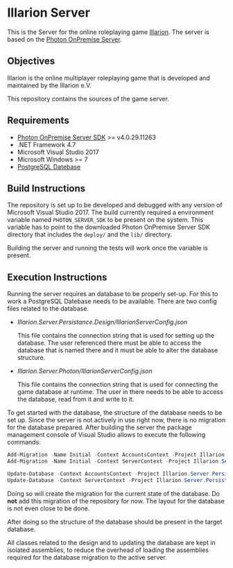# Illarion Server

This is the Server for the online roleplaying game [Illarion](http://illarion.org). The server is based on the
[Photon OnPremise Server](https://www.photonengine.com/en-US/OnPremise).

## Objectives

Illarion is the online multiplayer roleplaying game that is developed and maintained by the Illarion e.V.

This repository contains the sources of the game server.

## Requirements

- [Photon OnPremise Server SDK](https://www.photonengine.com/en-US/sdks#onpremiseserver) >= v4.0.29.11263
- .NET Framework 4.7
- Microsoft Visual Studio 2017
- Microsoft Windows >= 7
- [PostgreSQL Datebase](https://www.postgresql.org/)

## Build Instructions

The repository is set up to be developed and debugged with any version of Microsoft Visual Studio 2017. The build
currently required a environment variable named `PHOTON_SERVER_SDK` to be present on the system. This variable
has to point to the downloaded Photon OnPremise Server SDK directory that includes the `deploy/` and the `lib/`
directory.

Building the server and running the tests will work once the variable is present.

## Execution Instructions

Running the server requires an database to be properly set-up. For this to work a PostgreSQL Datebase needs to be
available. There are two config files related to the database.

- *Illarion.Server.Persistance.Design/IllarionServerConfig.json*

  This file contains the connection string that is used for setting up the database. The user referenced there must be
  able to access the database that is named there and it must be able to alter the database structure.

- *Illarion.Server.Photon/IllarionServerConfig.json*

  This file contains the connection string that is used for connecting the game database at runtime. The user in there
  needs to be able to access the database, read from it and write to it.

To get started with the database, the structure of the database needs to be set up. Since the server is not actively in
use right now, there is no migration for the database prepared. After building the server the package management
console of Visual Studio allows to execute the following commands:
```powershell
Add-Migration -Name Initial -Context AccountsContext -Project Illarion.Server.Persistence.Accounts -StartupProject Illarion.Server.Persistence.Design
Add-Migration -Name Initial -Context ServerContext -Project Illarion.Server.Persistence.Server -StartupProject Illarion.Server.Persistence.Design

Update-Database -Context AccountsContext -Project Illarion.Server.Persistence.Accounts -StartupProject Illarion.Server.Persistence.Design
Update-Database -Context ServerContext -Project Illarion.Server.Persistence.Server -StartupProject Illarion.Server.Persistence.Design
```
Doing so will create the migration for the current state of the database. Do **not** add this migration of the
repository for now. The layout for the database is not even close to be done.

After doing so the structure of the database should be present in the target database.

All classes related to the design and to updating the database are kept in isolated assemblies, to reduce the overhead
of loading the assemblies required for the database migration to the active server.